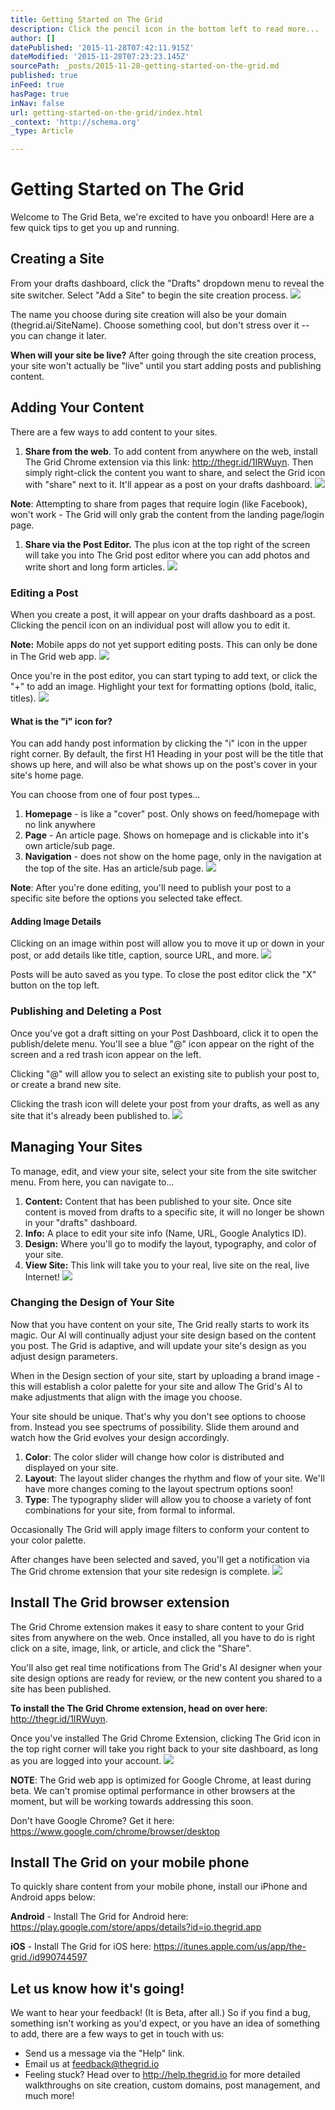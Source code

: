 ```yaml
---
title: Getting Started on The Grid
description: Click the pencil icon in the bottom left to read more...
author: []
datePublished: '2015-11-28T07:42:11.915Z'
dateModified: '2015-11-28T07:23:23.145Z'
sourcePath: _posts/2015-11-28-getting-started-on-the-grid.md
published: true
inFeed: true
hasPage: true
inNav: false
url: getting-started-on-the-grid/index.html
_context: 'http://schema.org'
_type: Article

---
```

# Getting Started on The Grid

Welcome to The Grid Beta, we're excited to have you onboard! Here are a few quick tips to get you up and running. 

## Creating a Site

From your drafts dashboard, click the "Drafts" dropdown menu to reveal the site switcher. Select "Add a Site" to begin the site creation process.
![](https://d33v4339jhl8k0.cloudfront.net/docs/assets/54dd53ebe4b086c0c0966e7a/images/5616ac809033602f2d9baebd/file-t8c0VXJ6mq.gif)

The name you choose during site creation will also be your domain (thegrid.ai/SiteName). Choose something cool, but don't stress over it -- you can change it later.

**When will your site be live?** After going through the site creation process, your site won't actually be "live" until you start adding posts and publishing content. 

## Adding Your Content

There are a few ways to add content to your sites.

1. **Share from the web**. To add content from anywhere on the web, install The Grid Chrome extension via this link: http://thegr.id/1IRWuyn. Then simply right-click the content you want to share, and select the Grid icon with "share" next to it. It'll appear as a post on your drafts dashboard.
![](https://d33v4339jhl8k0.cloudfront.net/docs/assets/54dd53ebe4b086c0c0966e7a/images/5616ace29033602f2d9baec3/file-B9ogQ0DNxU.gif)

**Note**: Attempting to share from pages that require login (like Facebook), won't work - The Grid will only grab the content from the landing page/login page.

1. **Share via the Post Editor.** The plus icon at the top right of the screen will take you into The Grid post editor where you can add photos and write short and long form articles.
![](https://d33v4339jhl8k0.cloudfront.net/docs/assets/54dd53ebe4b086c0c0966e7a/images/5616ad359033602f2d9baec5/file-mCAgjRD5iA.gif)

### Editing a Post

When you create a post, it will appear on your drafts dashboard as a post. Clicking the pencil icon on an individual post will allow you to edit it. 

**Note:** Mobile apps do not yet support editing posts. This can only be done in The Grid web app.
![](https://d33v4339jhl8k0.cloudfront.net/docs/assets/54dd53ebe4b086c0c0966e7a/images/5616ada5c6979115d6ba7217/file-6p3VpVMHQE.gif)

Once you're in the post editor, you can start typing to add text, or click the "+" to add an image. Highlight your text for formatting options (bold, italic, titles).
![](https://d33v4339jhl8k0.cloudfront.net/docs/assets/54dd53ebe4b086c0c0966e7a/images/5616adbbc6979115d6ba7218/file-FQzq15gRwO.gif)

#### What is the "i" icon for?

You can add handy post information by clicking the "i" icon in the upper right corner. By default, the first H1 Heading in your post will be the title that shows up here, and will also be what shows up on the post's cover in your site's home page. 

You can choose from one of four post types...

1. **Homepage** - is like a "cover" post. Only shows on feed/homepage with no link anywhere
2. **Page** - An article page. Shows on homepage and is clickable into it's own article/sub page.
3. **Navigation** - does not show on the home page, only in the navigation at the top of the site. Has an article/sub page.
![](http://d33v4339jhl8k0.cloudfront.net/docs/assets/54dd53ebe4b086c0c0966e7a/images/564f1f8990336053e408b66d/file-kWVt74LC9B.gif)

**Note**: After you're done editing, you'll need to publish your post to a specific site before the options you selected take effect.

#### Adding Image Details

Clicking on an image within post will allow you to move it up or down in your post, or add details like title, caption, source URL, and more.
![](https://d33v4339jhl8k0.cloudfront.net/docs/assets/54dd53ebe4b086c0c0966e7a/images/5616adf5c6979115d6ba721d/file-98tflbKdDO.gif)

Posts will be auto saved as you type. To close the post editor click the "X" button on the top left.

### Publishing and Deleting a Post

Once you've got a draft sitting on your Post Dashboard, click it to open the publish/delete menu. You'll see a blue "@" icon appear on the right of the screen and a red trash icon appear on the left.

Clicking "@" will allow you to select an existing site to publish your post to, or create a brand new site. 

Clicking the trash icon will delete your post from your drafts, as well as any site that it's already been published to.
![](https://d33v4339jhl8k0.cloudfront.net/docs/assets/54dd53ebe4b086c0c0966e7a/images/5616af689033602f2d9baee6/file-Y0Br9u0Ni6.gif)

## Managing Your Sites

To manage, edit, and view your site, select your site from the site switcher menu. From here, you can navigate to...

1. **Content:** Content that has been published to your site. Once site content is moved from drafts to a specific site, it will no longer be shown in your "drafts" dashboard.
2. **Info:** A place to edit your site info (Name, URL, Google Analytics ID).
3. **Design:** Where you'll go to modify the layout, typography, and color of your site. 
4. **View Site:** This link will take you to your real, live site on the real, live Internet!
![](https://d33v4339jhl8k0.cloudfront.net/docs/assets/54dd53ebe4b086c0c0966e7a/images/5616afc3c6979115d6ba7237/file-pbVlV09APH.gif)

### Changing the Design of Your Site

Now that you have content on your site, The Grid really starts to work its magic. Our AI will continually adjust your site design based on the content you post. The Grid is adaptive, and will update your site's design as you adjust design parameters. 

When in the Design section of your site, start by uploading a brand image - this will establish a color palette for your site and allow The Grid's AI to make adjustments that align with the image you choose. 

Your site should be unique. That's why you don't see options to choose from. Instead you see spectrums of possibility. Slide them around and watch how the Grid evolves your design accordingly.

1. **Color**: The color slider will change how color is distributed and displayed on your site.
2. **Layout**: The layout slider changes the rhythm and flow of your site. We'll have more changes coming to the layout spectrum options soon!
3. **Type**: The typography slider will allow you to choose a variety of font combinations for your site, from formal to informal.

Occasionally The Grid will apply image filters to conform your content to your color palette.

After changes have been selected and saved, you'll get a notification via The Grid chrome extension that your site redesign is complete.
![](https://d33v4339jhl8k0.cloudfront.net/docs/assets/54dd53ebe4b086c0c0966e7a/images/5616afe9c6979115d6ba723b/file-g2L5ZjQ5LU.gif)

## Install The Grid browser extension

The Grid Chrome extension makes it easy to share content to your Grid sites from anywhere on the web. Once installed, all you have to do is right click on a site, image, link, or article, and click the "Share". 

You'll also get real time notifications from The Grid's AI designer when your site design options are ready for review, or the new content you shared to a site has been published.

**To install the The Grid Chrome extension, head on over here**: http://thegr.id/1IRWuyn.

Once you've installed The Grid Chrome Extension, clicking The Grid icon in the top right corner will take you right back to your site dashboard, as long as you are logged into your account.
![](https://d33v4339jhl8k0.cloudfront.net/docs/assets/54dd53ebe4b086c0c0966e7a/images/561671909033600ce5c51f6c/file-Obcq852pFY.gif)

**NOTE**: The Grid web app is optimized for Google Chrome, at least during beta. We can't promise optimal performance in other browsers at the moment, but will be working towards addressing this soon.

Don't have Google Chrome? Get it here: https://www.google.com/chrome/browser/desktop

## Install The Grid on your mobile phone

To quickly share content from your mobile phone, install our iPhone and Android apps below:

**Android** - Install The Grid for Android here: https://play.google.com/store/apps/details?id=io.thegrid.app

**iOS** - Install The Grid for iOS here: https://itunes.apple.com/us/app/the-grid./id990744597

## Let us know how it's going!

We want to hear your feedback! (It is Beta, after all.) So if you find a bug, something isn't working as you'd expect, or you have an idea of something to add, there are a few ways to get in touch with us: 

* Send us a message via the "Help" link.
* Email us at feedback@thegrid.io
* Feeling stuck? Head over to http://help.thegrid.io for more detailed walkthroughs on site creation, custom domains, post management, and much more!